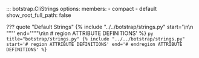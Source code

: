 <style>
  /* Hide line numbers in the code block for "Default Strings". */
  details.quote .language-py .linenos { display: none; }
</style>

<!-- prettier-ignore -->
::: botstrap.CliStrings
    options:
      members:
        - compact
        - default
      show_root_full_path: false

<!-- prettier-ignore -->
??? quote "Default Strings"
    {%
      include "../../botstrap/strings.py"
      start='\n\n    """'
      end='"""\n\n    # region ATTRIBUTE DEFINITIONS'
    %}
    ```py title="botstrap/strings.py"
    {%
      include "../../botstrap/strings.py"
      start='# region ATTRIBUTE DEFINITIONS'
      end='# endregion ATTRIBUTE DEFINITIONS'
    %}
    ```
